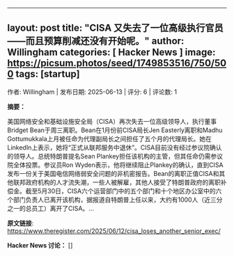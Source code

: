 
---
layout: post
title:  "CISA 又失去了一位高级执行官员——而且预算削减还没有开始呢。"
author: Willingham
categories: [ Hacker News ]
image: https://picsum.photos/seed/1749853516/750/500
tags: [startup]
---
作者: Willingham | 发布日期: 2025-06-13 | 评分: 6 | 评论数: 1

**摘要：**

美国网络安全和基础设施安全局（CISA）再次失去一位高级领导人，执行董事Bridget Bean于周三离职。Bean在1月份前CISA局长Jen Easterly离职和Madhu Gottumukkala上月被任命为代理副局长之间担任了五个月的代理局长。她在LinkedIn上表示，她将“正式从联邦服务中退休”。CISA目前没有经过参议院确认的领导人。总统特朗普提名Sean Plankey担任该机构的主管，但其任命仍需参议院全体投票。参议员Ron Wyden表示，他将继续阻止Plankey的确认，直到CISA发布一份关于美国电信网络弱安全问题的非机密报告。Bean的离职正值CISA和其他联邦政府机构的人才流失潮，一些人被解雇，其他人接受了特朗普政府的离职补偿金。截至5月30日，CISA六个运营部门中的五个部门和十个地区办公室中的六个部门负责人已离开该机构，据报道自特朗普上任以来，大约有1000人（近三分之一的总员工）离开了CISA。...

**原文链接**: https://www.theregister.com/2025/06/12/cisa_loses_another_senior_exec/

**Hacker News 讨论：**
[]

